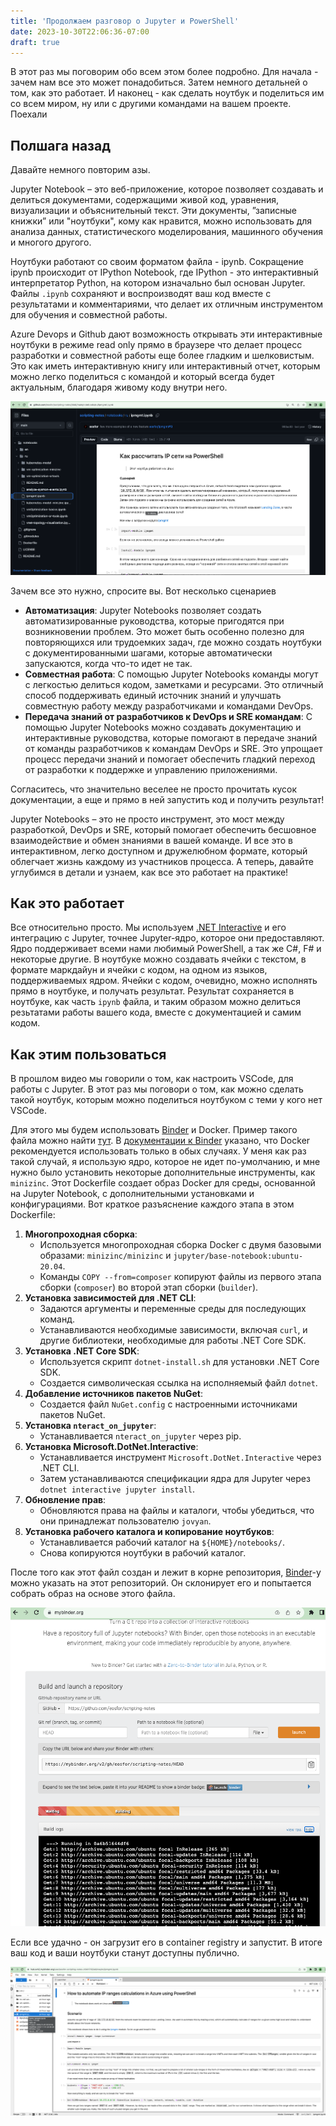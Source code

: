 ```yaml
---
title: 'Продолжаем разговор о Jupyter и PowerShell'
date: 2023-10-30T22:06:36-07:00
draft: true
---
```


В этот раз мы поговорим обо всем этом более подробно. Для начала - зачем нам все это может понадобиться. Затем немного детальней о том, как это работает. И наконец - как сделать ноутбук и поделиться им со всем миром, ну или с другими командами на вашем проекте. Поехали

<!--more-->
## Полшага назад

Давайте немного повторим азы. 

Jupyter Notebook – это веб-приложение, которое позволяет создавать и делиться документами, содержащими живой код, уравнения, визуализации и объяснительный текст. Эти документы, ”записные книжки” или "ноутбуки", кому как нравится, можно использовать для анализа данных, статистического моделирования, машинного обучения и многого другого.

Ноутбуки работают со своим форматом файла - ipynb. Сокращение ipynb происходит от IPython Notebook, где IPython - это интерактивный интерпретатор Python, на котором изначально был основан Jupyter. Файлы `.ipynb` сохраняют и воспроизводят ваш код вместе с результатами и комментариями, что делает их отличным инструментом для обучения и совместной работы.

Azure Devops и Github дают  возможность открывать эти интерактивные ноутбуки в режиме read only прямо в браузере что делает процесс разработки и совместной работы еще более гладким и шелковистым. Это как иметь интерактивную книгу или интерактивный отчет, которым можно легко поделиться с командой и который всегда будет актуальным, благодаря живому коду внутри него.

![ipynb-on-github](image.png)

Зачем все это нужно, спросите вы. Вот несколько сценариев

- **Автоматизация**: Jupyter Notebooks позволяет создать автоматизированные руководства, которые пригодятся при возникновении проблем. Это может быть особенно полезно для повторяющихся или трудоемких задач, где можно создать ноутбуки с документированными шагами, которые автоматически запускаются, когда что-то идет не так.
- **Совместная работа**: С помощью Jupyter Notebooks команды могут с легкостью делиться кодом, заметками и ресурсами. Это отличный способ поддерживать единый источник знаний и улучшать совместную работу между разработчиками и командами DevOps.
- **Передача знаний от разработчиков к DevOps и SRE командам**: С помощью Jupyter Notebooks можно создавать документацию и интерактивные руководства, которые помогают в передаче знаний от команды разработчиков к командам DevOps и SRE. Это упрощает процесс передачи знаний и помогает обеспечить гладкий переход от разработки к поддержке и управлению приложениями.

Согласитесь, что значительно веселее не просто прочитать кусок документации, а еще и прямо в ней запустить код и получить результат!

Jupyter Notebooks – это не просто инструмент, это мост между разработкой, DevOps и SRE, который помогает обеспечить бесшовное взаимодействие и обмен знаниями в вашей команде. И все это в интерактивном, легко доступном и дружелюбном формате, который облегчает жизнь каждому из участников процесса. А теперь, давайте углубимся в детали и узнаем, как все это работает на практике!

## Как это работает

Все относительно просто. Мы используем [.NET Interactive](https://github.com/dotnet/interactive) и его интеграцию с Jupyter, точнее Jupyter-ядро, которое они предоставляют. Ядро поддерживает всеми нами любимый PowerShell, а так же C#, F# и некоторые другие. В ноутбуке можно создавать ячейки с текстом, в формате маркдайун и ячейки с кодом, на одном из языков, поддерживаемых ядром. Ячейки с кодом, очевидно, можно исполнять прямо в ноутбуке, и получать результат. Результат сохраняется в ноутбуке, как часть `ipynb` файла, и таким образом можно делиться резьтатами работы вашего кода, вместе с документацией и самим кодом.

## Как этим пользоваться

В прошлом видео мы говорили о том, как настроить VSCode, для работы с Jupyter. В этот раз мы поговори о том, как можно сделать такой ноутбук, которым можно поделиться ноутбуком с теми у кого нет VSCode.

Для этого мы будем использовать [Binder](https://mybinder.org) и Docker. Пример такого файла можно найти [тут](https://github.com/eosfor/scripting-notes/blob/main/Dockerfile). В [документации к Binder](https://mybinder.readthedocs.io/en/latest/tutorials/dockerfile.html) указано, что Docker рекомендуется использовать только в обых случаях. У меня как раз такой случай, я использую ядро, которое не идет по-умолчанию, и мне нужно было установить некоторые дополнительные инструменты, как `minizinc`. Этот Dockerfile создает образ Docker для среды, основанной на Jupyter Notebook, с дополнительными установками и конфигурациями. Вот краткое разъяснение каждого этапа в этом Dockerfile:

1. **Многопроходная сборка**:
   - Используется многопроходная сборка Docker с двумя базовыми образами: `minizinc/minizinc` и `jupyter/base-notebook:ubuntu-20.04`.
   - Команды `COPY --from=composer` копируют файлы из первого этапа сборки (`composer`) во второй этап сборки (`builder`).
2. **Установка зависимостей для .NET CLI**:
   - Задаются аргументы и переменные среды для последующих команд.
   - Устанавливаются необходимые зависимости, включая `curl`, и другие библиотеки, необходимые для работы .NET Core SDK.
3. **Установка .NET Core SDK**:
   - Используется скрипт `dotnet-install.sh` для установки .NET Core SDK.
   - Создается символическая ссылка на исполняемый файл `dotnet`.
4. **Добавление источников пакетов NuGet**:
   - Создается файл `NuGet.config` с настроенными источниками пакетов NuGet.
5. **Установка `nteract_on_jupyter`**:
   - Устанавливается `nteract_on_jupyter` через pip.
6. **Установка Microsoft.DotNet.Interactive**:
   - Устанавливается инструмент `Microsoft.DotNet.Interactive` через .NET CLI.
   - Затем устанавливаются спецификации ядра для Jupyter через `dotnet interactive jupyter install`.
7. **Обновление прав**:
   - Обновляются права на файлы и каталоги, чтобы убедиться, что они принадлежат пользователю `jovyan`.
8. **Установка рабочего каталога и копирование ноутбуков**:
   - Устанавливается рабочий каталог на `${HOME}/notebooks/`.
   - Снова копируются ноутбуки в рабочий каталог.

После того как этот файл создан и лежит в корне репозитория, [Binder](https://mybinder.org)-у можно указать на этот репозиторий. Он склонирует его и попытается собрать образ на основе этого файла. 

![mybindre-build-process](image-1.png)

Если все удачно - он загрузит его в container registry и запустит. В итоге ваш код и ваши ноутбуки станут доступны публично.

![running-notebook](image-2.png)